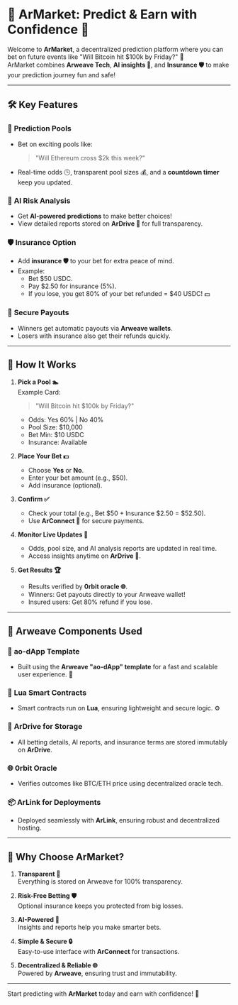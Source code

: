 # 🌟 ArMarket: Predict & Earn with Confidence 🌟

Welcome to **ArMarket**, a decentralized prediction platform where you can bet on future events like "Will Bitcoin hit $100k by Friday?" 🎉  
ArMarket combines **Arweave Tech**, **AI insights 🤖**, and **Insurance 🛡️** to make your prediction journey fun and safe!

---

## 🛠️ **Key Features**

### 🔮 **Prediction Pools**

-   Bet on exciting pools like:
    > "Will Ethereum cross $2k this week?"
-   Real-time odds 🕒, transparent pool sizes 💰, and a **countdown timer** keep you updated.

### 🤖 **AI Risk Analysis**

-   Get **AI-powered predictions** to make better choices!
-   View detailed reports stored on **ArDrive 📂** for full transparency.

### 🛡️ **Insurance Option**

-   Add **insurance 🛡️** to your bet for extra peace of mind.
-   Example:
    -   Bet $50 USDC.
    -   Pay $2.50 for insurance (5%).
    -   If you lose, you get 80% of your bet refunded = $40 USDC! 💵

### 💸 **Secure Payouts**

-   Winners get automatic payouts via **Arweave wallets**.
-   Losers with insurance also get their refunds quickly.

---

## 📖 **How It Works**

1. **Pick a Pool 🏊**  
   Example Card:

    > "Will Bitcoin hit $100k by Friday?"

    - Odds: Yes 60% | No 40%
    - Pool Size: $10,000
    - Bet Min: $10 USDC
    - Insurance: Available

2. **Place Your Bet 💵**

    - Choose **Yes** or **No**.
    - Enter your bet amount (e.g., $50).
    - Add insurance (optional).

3. **Confirm ✅**

    - Check your total (e.g., Bet $50 + Insurance $2.50 = $52.50).
    - Use **ArConnect 🔗** for secure payments.

4. **Monitor Live Updates 🔄**

    - Odds, pool size, and AI analysis reports are updated in real time.
    - Access insights anytime on **ArDrive 📂**.

5. **Get Results 🏆**
    - Results verified by **0rbit oracle 🌐**.
    - Winners: Get payouts directly to your Arweave wallet!
    - Insured users: Get 80% refund if you lose.

---

## 🧩 **Arweave Components Used**

### 🔗 **ao-dApp Template**

-   Built using the **Arweave "ao-dApp" template** for a fast and scalable user experience. 🚀

### 📝 **Lua Smart Contracts**

-   Smart contracts run on **Lua**, ensuring lightweight and secure logic. ⚙️

### 📂 **ArDrive for Storage**

-   All betting details, AI reports, and insurance terms are stored immutably on **ArDrive**.

### 🌐 **0rbit Oracle**

-   Verifies outcomes like BTC/ETH price using decentralized oracle tech.

### 📦 **ArLink for Deployments**

-   Deployed seamlessly with **ArLink**, ensuring robust and decentralized hosting.

---

## 🌟 **Why Choose ArMarket?**

1. **Transparent 🎯**  
   Everything is stored on Arweave for 100% transparency.

2. **Risk-Free Betting 🛡️**  
   Optional insurance keeps you protected from big losses.

3. **AI-Powered 🤖**  
   Insights and reports help you make smarter bets.

4. **Simple & Secure 🔒**  
   Easy-to-use interface with **ArConnect** for transactions.

5. **Decentralized & Reliable 🌐**  
   Powered by **Arweave**, ensuring trust and immutability.

---

Start predicting with **ArMarket** today and earn with confidence! 🚀
